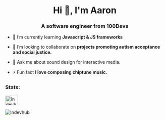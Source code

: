 <h1 align="center">Hi 👋, I'm Aaron</h1>
<h3 align="center">A software engineer from 100Devs</h3>

- 🌱 I’m currently learning **Javascript & JS frameworks**

- 👯 I’m looking to collaborate on **projects promoting autism acceptance and social justice.**

- 💬 Ask me about sound design for interactive media.

- ⚡ Fun fact **I love composing chiptune music.**

<h3 align="left">Stats:</h3>
<p align="left">
<a href="https://twitter.com/lndevhub" target="blank"><img align="center" src="https://raw.githubusercontent.com/rahuldkjain/github-profile-readme-generator/master/src/images/icons/Social/twitter.svg" alt="lndevhub" height="30" width="40" /></a>
</p>

<p><img align="center" src="https://github-readme-streak-stats.herokuapp.com/?user=lndevhub&" alt="lndevhub" /></p>

